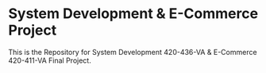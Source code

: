 # System Development & E-Commerce Project
This is the Repository for System Development 420-436-VA & E-Commerce 420-411-VA Final Project.
